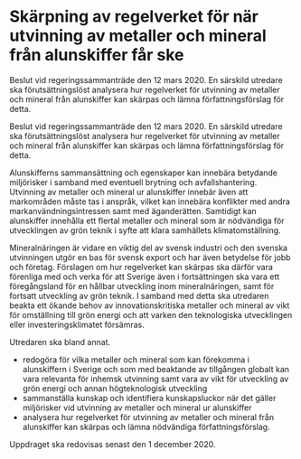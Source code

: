 # Skärpning av regelverket för när utvinning av metaller och mineral från alunskiffer får ske

Beslut vid regeringssammanträde den 12 mars 2020. En särskild utredare ska förutsättningslöst analysera hur regelverket för utvinning av metaller och mineral från alunskiffer kan skärpas och lämna författningsförslag för detta.

Beslut vid regeringssammanträde den 12 mars 2020. En särskild utredare ska förutsättningslöst analysera hur regelverket för utvinning av metaller och mineral från alunskiffer kan skärpas och lämna författningsförslag för detta.

Alunskifferns sammansättning och egenskaper kan innebära betydande miljörisker i samband med eventuell brytning och avfallshantering. Utvinning av metaller och mineral ur alunskiffer innebär även att markområden måste tas i anspråk, vilket kan innebära konflikter med andra markanvändningsintressen samt med äganderätten. Samtidigt kan alunskiffer innehålla ett flertal metaller och mineral som är nödvändiga för utvecklingen av grön teknik i syfte att klara samhällets klimatomställning.

Mineralnäringen är vidare en viktig del av svensk industri och den svenska utvinningen utgör en bas för svensk export och har även betydelse för jobb och företag. Förslagen om hur regelverket kan skärpas ska därför vara förenliga med och verka för att Sverige även i fortsättningen ska vara ett föregångsland för en hållbar utveckling inom mineralnäringen, samt för fortsatt utveckling av grön teknik. I samband med detta ska utredaren beakta ett ökande behov av innovationskritiska metaller och mineral av vikt för omställning till grön energi och att varken den teknologiska utvecklingen eller investeringsklimatet försämras.

Utredaren ska bland annat.

* redogöra för vilka metaller och mineral som kan förekomma i alunskiffern i Sverige och som med beaktande av tillgången globalt kan vara relevanta för inhemsk utvinning samt vara av vikt för utveckling av grön energi och annan högteknologisk utveckling
* sammanställa kunskap och identifiera kunskapsluckor när det gäller miljörisker vid utvinning av metaller och mineral ur alunskiffer
* analysera hur regelverket för utvinning av metaller och mineral från alunskiffer kan skärpas och lämna nödvändiga författningsförslag.

Uppdraget ska redovisas senast den 1 december 2020.
